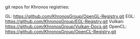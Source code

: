 git repos for Khronos registries:

GL: https://github.com/KhronosGroup/OpenGL-Registry.git
EGL: https://github.com/KhronosGroup/EGL-Registry.git
Vulkan: https://github.com/KhronosGroup/Vulkan-Docs.git
OpenCL: https://github.com/KhronosGroup/OpenCL-Registry.git

